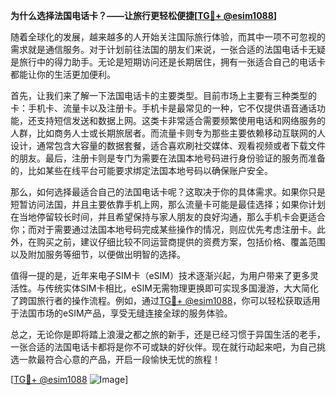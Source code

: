 **为什么选择法国电话卡？——让旅行更轻松便捷[[TG💪+ @esim1088](https://t.me/s/esim1088)]**

随着全球化的发展，越来越多的人开始关注国际旅行体验，而其中一项不可忽视的需求就是通信服务。对于计划前往法国的朋友们来说，一张合适的法国电话卡无疑是旅行中的得力助手。无论是短期访问还是长期居住，拥有一张适合自己的电话卡都能让你的生活更加便利。

首先，让我们来了解一下法国电话卡的主要类型。目前市场上主要有三种类型的卡：手机卡、流量卡以及注册卡。手机卡是最常见的一种，它不仅提供语音通话功能，还支持短信发送和数据上网。这类卡非常适合需要频繁使用电话和网络服务的人群，比如商务人士或长期旅居者。而流量卡则专为那些主要依赖移动互联网的人设计，通常包含大容量的数据套餐，适合喜欢刷社交媒体、观看视频或者下载文件的朋友。最后，注册卡则是专门为需要在法国本地号码进行身份验证的服务而准备的，比如某些在线平台可能要求绑定法国本地号码以确保账户安全。

那么，如何选择最适合自己的法国电话卡呢？这取决于你的具体需求。如果你只是短暂访问法国，并且主要依靠手机上网，那么流量卡可能是最佳选择；如果你计划在当地停留较长时间，并且希望保持与家人朋友的良好沟通，那么手机卡会更适合你；而对于需要通过法国本地号码完成某些操作的情况，则应优先考虑注册卡。此外，在购买之前，建议仔细比较不同运营商提供的资费方案，包括价格、覆盖范围以及附加服务等细节，以便做出明智的选择。

值得一提的是，近年来电子SIM卡（eSIM）技术逐渐兴起，为用户带来了更多灵活性。与传统实体SIM卡相比，eSIM无需物理更换即可实现多国漫游，大大简化了跨国旅行者的操作流程。例如，通过[TG💪+ @esim1088](https://t.me/s/esim1088)，你可以轻松获取适用于法国市场的eSIM产品，享受无缝连接全球的服务体验。

总之，无论你是即将踏上浪漫之都之旅的新手，还是已经习惯于异国生活的老手，一张合适的法国电话卡都将是你不可或缺的好伙伴。现在就行动起来吧，为自己挑选一款最符合心意的产品，开启一段愉快无忧的旅程！

[[TG💪+ @esim1088](https://t.me/s/esim1088) ![Image](https://i.postimg.cc/4NQfJmqS/Snipaste-2025-05-13-00-14-12.png)]